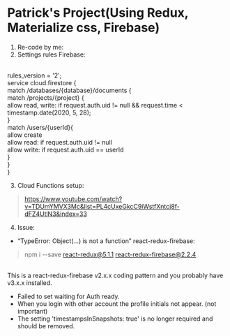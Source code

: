 # Patrick's Project(Using Redux, Materialize css, Firebase)
1. Re-code by me:
2. Settings rules Firebase:

<br>
rules_version = '2';
<br>
service cloud.firestore {
<br>
  match /databases/{database}/documents {
<br>
    match /projects/{project} {
<br>
      allow read, write: if request.auth.uid != null && request.time < timestamp.date(2020, 5, 28);
<br>    
    }
<br>
    match /users/{userId}{
<br>
    	allow create
<br>
      allow read: if request.auth.uid != null
<br>
      allow write: if request.auth.uid == userId
<br>
    }
<br>
  }
<br>
}
<br>

3. Cloud Functions setup:
> https://www.youtube.com/watch?v=TDUmYMVX3Mc&list=PL4cUxeGkcC9iWstfXntcj8f-dFZ4UtlN3&index=33

4. Issue:
* “TypeError: Object(…) is not a function” react-redux-firebase:
> npm i --save react-redux@5.1.1 react-redux-firebase@2.2.4
<br>
This is a react-redux-firebase v2.x.x coding pattern and you probably have v3.x.x installed.

* Failed to set waiting for Auth ready.
* When you login with other account the profile initials not appear. (not important)
* The setting 'timestampsInSnapshots: true' is no longer required and should be removed.